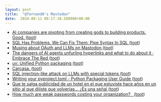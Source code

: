 ```yaml
---
layout: post
title:  "@fernand0's Mastodon"
date:  2024-09-11 09:17:38.589000+00:00
---
```

*  [AI companies are pivoting from creating gods to building products. Good. ](https://www.aisnakeoil.com/p/ai-companies-are-pivoting-from-creatin) ([toot](https://mastodon.social/@fernand0/113118167602702026))
*  [SQL Has Problems. We Can Fix Them: Pipe Syntax In SQL ](https://research.google/pubs/sql-has-problems-we-can-fix-them-pipe-syntax-in-sql) ([toot](https://mastodon.social/@fernand0/113118023458954728))
*  [Musing about OAuth and LLMs on Mastodon ](https://simonwillison.net/2024/Aug/24/oauth-llms) ([toot](https://mastodon.social/@fernand0/113117732473345529))
*  [The dangers of AI agents unfurling hyperlinks and what to do about it ·  Embrace The Red ](https://embracethered.com/blog/posts/2024/the-dangers-of-unfurling-and-what-you-can-do-about-it) ([toot](https://mastodon.social/@fernand0/113116961856792862))
*  [uv: Unified Python packaging ](https://astral.sh/blog/uv-unified-python-packagin) ([toot](https://mastodon.social/@fernand0/113116328808919540))
*  [Carcasa. ](https://avecesunafoto.wordpress.com/2024/09/10/carcasa) ([toot](https://mastodon.social/@fernand0/113114503745219103))
*  [SQL injection-like attack on LLMs with special tokens ](https://simonwillison.net/2024/Aug/20/sql-injection-like-attack-on-llms-with-special-tokens/#atom-everythin) ([toot](https://mastodon.social/@fernand0/113114453116768591))
*  [Writing your pyproject.toml - Python Packaging User Guide ](https://packaging.python.org/en/latest/guides/writing-pyproject-toml) ([toot](https://mastodon.social/@fernand0/113114249400617903))
*  [Que te salga publicidad de un hotel en el que estuviste hace años en un sitio al que dijiste que volverías... ¿Es una señal ](https://mastodon.social/@fernand0/113114137116554499) ([toot](https://mastodon.social/@fernand0/113114137116554499))
*  [How much are weak passwords costing your organization?   ](https://specopssoft.com/blog/weak-passwords-costing-organizations-money) ([toot](https://mastodon.social/@fernand0/113113974122311011))
